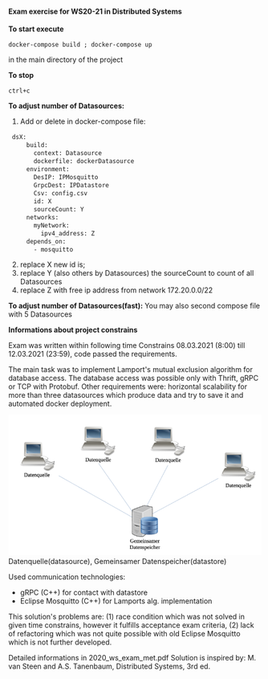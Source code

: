 #### **Exam exercise for WS20-21 in Distributed Systems**

**To start execute**
```
docker-compose build ; docker-compose up 
```
in the main directory of the project

**To stop**
```
ctrl+c
```

**To adjust number of Datasources:**
1. Add or delete in docker-compose file:
``` 
 dsX:
     build:
       context: Datasource
       dockerfile: dockerDatasource
     environment:
       DesIP: IPMosquitto
       GrpcDest: IPDatastore
       Csv: config.csv
       id: X
       sourceCount: Y
     networks:
       myNetwork:
         ipv4_address: Z
     depends_on:
       - mosquitto
```
2. replace X new id is; 
3. replace Y (also others by Datasources) the sourceCount to count of all Datasources
4. replace Z with free ip address from network 172.20.0.0/22


**To adjust number of Datasources(fast):**
You may also second compose file with 5 Datasources















**Informations about project constrains**

Exam was written within following time Constrains 08.03.2021 (8:00) till 12.03.2021 (23:59), code passed the requirements.



The main task was to implement Lamport's mutual exclusion algorithm for database access. The database access was possible only with Thrift, gRPC or TCP with Protobuf. Other requirements were: horizontal scalability for more than three datasources which produce data and try to save it and automated docker deployment. 

![alt text](https://github.com/Makos63/Lamport-Mutual-Exclusion-Algorithm/blob/master/starting_arch.png?raw=true)
Datenquelle(datasource), Gemeinsamer Datenspeicher(datastore)


Used communication technologies:
- gRPC (C++) for contact with datastore
- Eclipse Mosquitto (C++) for Lamports alg. implementation


This solution's problems are: (1) race condition which was not solved in given time constrains, however it fulfills acceptance exam criteria, (2) lack of refactoring which was not quite possible with old Eclipse Mosquitto which is not further developed.



Detailed informations in 2020_ws_exam_met.pdf
Solution is inspired by: M. van Steen and A.S. Tanenbaum, Distributed Systems, 3rd ed.
